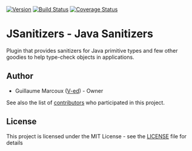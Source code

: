 [![Version](https://img.shields.io/maven-central/v/io.github.v-ed/jsanitizers.svg?label=version)](https://search.maven.org/artifact/io.github.v-ed/jsanitizers)
[![Build Status](https://travis-ci.com/V-ed/jsanitizers.svg?branch=master)](https://travis-ci.com/V-ed/jsanitizers)
[![Coverage Status](https://coveralls.io/repos/github/V-ed/jsanitizers/badge.svg)](https://coveralls.io/github/V-ed/jsanitizers)

# JSanitizers - Java Sanitizers

Plugin that provides sanitizers for Java primitive types and few other goodies to help type-check objects in applications.

## Author

- Guillaume Marcoux ([V-ed](https://github.com/V-ed)) - Owner

See also the list of [contributors](https://github.com/V-ed/jsanitizers/contributors) who participated in this project.

## License

This project is licensed under the MIT License - see the [LICENSE](LICENSE) file for details
